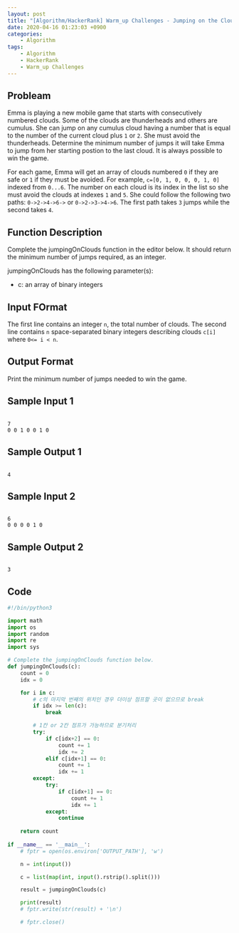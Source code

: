 ```yaml
---
layout: post
title: "[Algorithm/HackerRank] Warm_up Challenges - Jumping on the Clouds"
date: 2020-04-16 01:23:03 +0900
categories: 
    - Algorithm
tags:
    - Algorithm
    - HackerRank
    - Warm_up Challenges
---
```


<!-- more -->


## Probleam
Emma is playing a new mobile game that starts with consecutively numbered clouds. Some of the clouds are thunderheads and others are cumulus. She can jump on any cumulus cloud having a number that is equal to the number of the current cloud plus `1` or `2`. She must avoid the thunderheads. Determine the minimum number of jumps it will take Emma to jump from her starting postion to the last cloud. It is always possible to win the game.

For each game, Emma will get an array of clouds numbered `0` if they are safe or `1` if they must be avoided. For example, `c=[0, 1, 0, 0, 0, 1, 0]` indexed from `0...6`. The number on each cloud is its index in the list so she must avoid the clouds at indexes `1` and `5`. She could follow the following two paths: `0->2->4->6->` or `0->2->3->4->6`. The first path takes `3` jumps while the second takes `4`.

## Function Description
Complete the jumpingOnClouds function in the editor below. It should return the minimum number of jumps required, as an integer.

jumpingOnClouds has the following parameter(s):

- c: an array of binary integers

## Input FOrmat
The first line contains an integer `n`, the total number of clouds. The second line contains `n` space-separated binary integers describing clouds `c[i]` where `0<= i < n`.

## Output Format
Print the minimum number of jumps needed to win the game.

## Sample Input 1
```

7
0 0 1 0 0 1 0
```


## Sample Output 1
```

4
```


## Sample Input 2
```

6
0 0 0 0 1 0
```


## Sample Output 2
```

3
```


## Code

```python
#!/bin/python3

import math
import os
import random
import re
import sys

# Complete the jumpingOnClouds function below.
def jumpingOnClouds(c):
	count = 0
	idx = 0

	for i in c:
		# c의 마지막 번째의 위치인 경우 더이상 점프할 곳이 없으므로 break
		if idx >= len(c):
			break

		# 1칸 or 2칸 점프가 가능하므로 분기처리
		try:
			if c[idx+2] == 0:
				count += 1
				idx += 2
			elif c[idx+1] == 0:
				count += 1
				idx += 1
		except:
			try:
				if c[idx+1] == 0:
					count += 1
					idx += 1
			except:
				continue
			
	return count
	
if __name__ == '__main__':
	# fptr = open(os.environ['OUTPUT_PATH'], 'w')

	n = int(input())

	c = list(map(int, input().rstrip().split()))

	result = jumpingOnClouds(c)

	print(result)
	# fptr.write(str(result) + '\n')

	# fptr.close()

```

